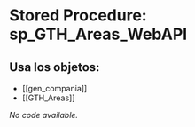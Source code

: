 # Stored Procedure: sp_GTH_Areas_WebAPI

## Usa los objetos:
- [[gen_compania]]
- [[GTH_Areas]]

*No code available.*
